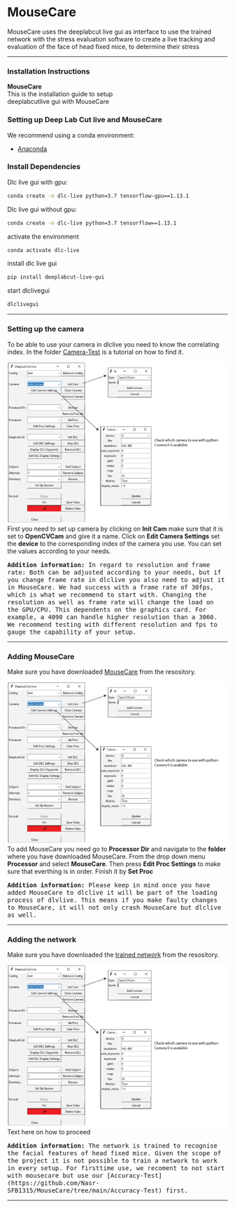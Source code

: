 # MouseCare


MouseCare uses the deeplabcut live gui as interface to use the trained network with the stress evaluation software to create a live tracking and evaluation of the face of head fixed mice, to determine their stress

---

### Installation Instructions

<p align="left">
  <span style="display: inline-block; width: 60%;">
    <strong>MouseCare</strong>  
    <br>  
   This is the installation guide to setup deeplabcutlive gui with MouseCare
  </span>
</p>


### Setting up Deep Lab Cut live and MouseCare

We recommend using a conda environment:
- [Anaconda ](https://anaconda.org/anaconda)

### Install Dependencies

Dlc live gui with gpu:
```bash
conda create -n dlc-live python=3.7 tensorflow-gpu==1.13.1
```
Dlc live gui without gpu:
```bash
conda create -n dlc-live python=3.7 tensorflow==1.13.1 
```
activate the environment
```bash
conda activate dlc-live 
```
install dlc live gui
```bash
pip install deeplabcut-live-gui
```
start dlclivegui
```bash
dlclivegui
```
---
 
### Setting up the camera

To be able to use your camera in dlclive you need to know the correlating index.
In the folder [Camera-Test](https://github.com/Nasr-SFB1315/MouseCare/tree/main/Camera-Test) is a tutorial on how to find it.


<img align="right" src="https://github.com/Nasr-SFB1315/images/blob/main/dlclivecamera.png?raw=true" />
<p align="left">
First you need to set up camera by clicking on <strong>Init Cam</strong> make sure that it is set to <strong>OpenCVCam</strong> and give it a name. 
Click on <strong>Edit Camera Settings</strong> set the <strong>device</strong> to the corresponding index of the camera you use. You can set the values according to your needs. 
</p>
<p align="left">
 <kbd>
<strong>Addition information:</strong>
In regard to resolution and frame rate: Both can be adjusted according to your needs, but if you change frame rate in dlclive you also need to adjust it in MouseCare. We had success with a frame rate of 30fps, which is what we recommend to start with.
Changing the resolution as well as frame rate will change the load on the GPU/CPU. This dependents on the graphics card. For example, a 4090 can handle higher resolution than a 3060. We recommend testing with different resolution and fps to gauge the capability of your setup.
</kbd>
</p>


---

### Adding MouseCare

Make sure you have downloaded [MouseCare](https://github.com/Nasr-SFB1315/MouseCare/tree/main/MouseCare) from the resository.



<img align="right" src="https://github.com/Nasr-SFB1315/images/blob/main/dlclivecamera.png?raw=true" />
<p align="left">
To add MouseCare you need go to <strong>Processor Dir</strong> and navigate to the <strong>folder</strong> where you have downloaded MouseCare. 
From the drop down menu <strong>Processor</strong> and select <strong>MouseCare</strong>. Then press <strong>Edit Proc Settings</strong> to make sure that everthing is in order. Finish it by <strong>Set Proc</strong>
</p>
<kbd>
<strong>Addition information:</strong>
Please keep in mind once you have added MouseCare to dlclive it will be part of the loading process of dlvlive. This means if you make faulty changes to MouseCare, it will not only crash MouseCare but dlclive as well.
</kbd>
</p>


---



### Adding the network

Make sure you have downloaded the [trained network](https://github.com/Nasr-SFB1315/MouseCare/tree/main/Network) from the resository.



<img align="right" src="https://github.com/Nasr-SFB1315/images/blob/main/dlclivecamera.png?raw=true" />
<p align="left">
Text here on how to proceed
</p>
<kbd>
<strong>Addition information:</strong>
The network is trained to recognise the facial features of head fixed mice. Given the scope of the project it is not possible to train a network to work in every setup. For firsttime use, we recoment to not start with mousecare but use our  [Accuracy-Test](https://github.com/Nasr-SFB1315/MouseCare/tree/main/Accuracy-Test) first. 
</kbd>
</p>


---






